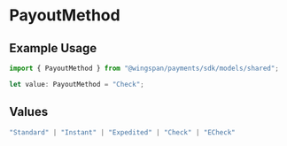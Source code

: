 # PayoutMethod

## Example Usage

```typescript
import { PayoutMethod } from "@wingspan/payments/sdk/models/shared";

let value: PayoutMethod = "Check";
```

## Values

```typescript
"Standard" | "Instant" | "Expedited" | "Check" | "ECheck"
```